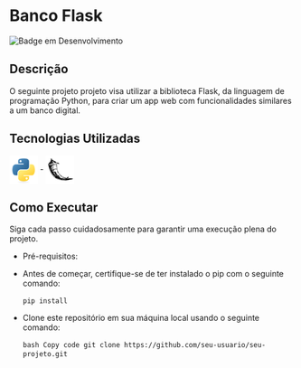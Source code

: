 # Banco Flask
![Badge em Desenvolvimento](http://img.shields.io/static/v1?label=STATUS&message=EM%20DESENVOLVIMENTO&color=dark&style=for-the-badge)

## Descrição
O seguinte projeto projeto visa utilizar a biblioteca Flask, da linguagem de programação Python, para criar um app web com funcionalidades similares a um banco digital.

## Tecnologias Utilizadas
<img align="center" alt="Matheusxr77-Python" height="50" width="50" src="https://raw.githubusercontent.com/devicons/devicon/master/icons/python/python-original.svg" /> -
<img align="center" alt="Matheusxr77-Flask" height="50" width="50" src="https://raw.githubusercontent.com/devicons/devicon/master/icons/flask/flask-original.svg" />

## Como Executar
Siga cada passo cuidadosamente para garantir uma execução plena do projeto.

+ Pré-requisitos: 
- Antes de começar, certifique-se de ter instalado o pip com o seguinte comando:
    ```
    pip install
    ```

- Clone este repositório em sua máquina local usando o seguinte comando:
    ```
    bash Copy code git clone https://github.com/seu-usuario/seu-projeto.git
    ```
